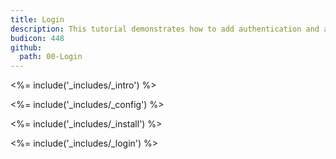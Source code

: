 ```yaml
---
title: Login
description: This tutorial demonstrates how to add authentication and authorization to your React Native app.
budicon: 448
github:
  path: 00-Login
---
```


<%= include('_includes/_intro') %>

<%= include('_includes/_config') %>

<%= include('_includes/_install') %>

<%= include('_includes/_login') %>
